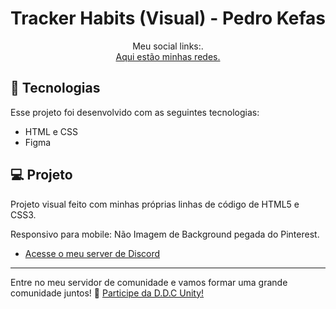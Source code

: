 <h1 align="center"> Tracker Habits (Visual) - Pedro Kefas </h1>

<p align="center">
Meu social links:. <br/>
<a href="https://pedro-kefas.github.io/social-links/">Aqui estão minhas redes.</a>
</p>


## 🚀 Tecnologias

Esse projeto foi desenvolvido com as seguintes tecnologias:

- HTML e CSS
- Figma

## 💻 Projeto

Projeto visual feito com minhas próprias linhas de código de HTML5 e CSS3.

Responsivo para mobile: Não
Imagem de Background pegada do Pinterest.

- [Acesse o meu server de Discord](https://discord.gg/Uk8Qgtwgqs)

---

Entre no meu servidor de comunidade e vamos formar uma grande comunidade juntos! :wave: [Participe da D.D.C Unity!](https://discord.gg/Uk8Qgtwgqs)
